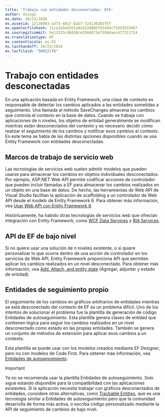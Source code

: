 ```yaml
---
title: 'Trabajo con entidades desconectadas: EF6'
author: divega
ms.date: 10/23/2016
ms.assetid: 12138003-a373-4817-b1b7-724130202f5f
ms.openlocfilehash: 11ca2a9a4161e02d32d98bf03dd4cf28545334b7
ms.sourcegitcommit: 5e11125c9b838ce356d673ef5504aec477321724
ms.translationtype: HT
ms.contentlocale: es-ES
ms.lasthandoff: 10/25/2018
ms.locfileid: "50022176"
---
```

# <a name="working-with-disconnected-entities"></a>Trabajo con entidades desconectadas
En una aplicación basada en Entity Framework, una clase de contexto es responsable de detectar los cambios aplicados a las entidades sometidas a seguimiento. Una llamada al método SaveChanges almacena los cambios que controla el contexto en la base de datos. Cuando se trabaja con aplicaciones de n niveles, los objetos de entidad generalmente se modifican mientras están desconectados del contexto y es necesario decidir cómo realizar el seguimiento de los cambios y notificar esos cambios al contexto. En este tema se habla de las distintas opciones disponibles cuando se usa Entity Framework con entidades desconectadas.   

## <a name="web-service-frameworks"></a>Marcos de trabajo de servicio web

Las tecnologías de servicios web suelen admitir modelos que pueden usarse para almacenar los cambios en objetos individuales desconectados. Por ejemplo, ASP.NET Web API permite codificar acciones de controlador que pueden incluir llamadas a EF para almacenar los cambios realizados en un objeto en una base de datos. De hecho, las herramientas de Web API de Visual Studio facilitan la aplicación de scaffolding a un controlador de Web API desde el modelo de Entity Framework 6. Para obtener más información, vea [Usar Web API con Entity Framework 6](https://docs.microsoft.com/aspnet/web-api/overview/data/using-web-api-with-entity-framework/).   

Históricamente, ha habido otras tecnologías de servicios web que ofrecían integración con Entity Framework, como [WCF Data Services](https://docs.microsoft.com/dotnet/framework/data/wcf/create-a-data-service-using-an-adonet-ef-data-wcf) y [RIA Services](https://docs.microsoft.com/previous-versions/dotnet/wcf-ria/ee707344(v=vs.91)).

## <a name="low-level-ef-apis"></a>API de EF de bajo nivel

Si no quiere usar una solución de n niveles existente, o si quiere personalizar lo que ocurre dentro de una acción de controlador en los servicios de Web API, Entity Framework proporciona API que permiten aplicar los cambios realizados en un nivel desconectado. Para obtener más información, vea [Add, Attach, and entity state](~/ef6/saving/change-tracking/entity-state.md) (Agregar, adjuntar y estado de entidad).  

## <a name="self-tracking-entities"></a>Entidades de seguimiento propio  

El seguimiento de los cambios en gráficos arbitrarios de entidades mientras se está desconectado del contexto de EF es un problema difícil. Uno de los intentos de solucionar el problema fue la plantilla de generación de código Entidades de autoseguimiento. Esta plantilla genera clases de entidad que contienen lógica para seguir los cambios realizados en un nivel desconectado como estado en las propias entidades. También se genera un conjunto de métodos de extensión para aplicar esos cambios a un contexto.

Esta plantilla se puede usar con los modelos creados mediante EF Designer, pero no con modelos de Code First. Para obtener más información, vea [Entidades de autoseguimiento](self-tracking-entities/index.md).  

> [!IMPORTANT]
> Ya no se recomienda usar la plantilla Entidades de autoseguimiento. Solo sigue estando disponible para la compatibilidad con las aplicaciones existentes. Si la aplicación necesita trabajar con gráficos desconectados de entidades, considere otras alternativas, como [Trackable Entities](http://trackableentities.github.io/), que es una tecnología similar a Entidades de autoseguimiento pero que la comunidad desarrolla de forma más activa, o escriba código personalizado mediante la API de seguimiento de cambios de bajo nivel.
